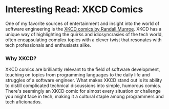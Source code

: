 # Interesting Read: XKCD Comics

One of my favorite sources of entertainment and insight into the world of software engineering is the [XKCD comics by Randall Munroe](https://xkcd.com/). XKCD has a unique way of highlighting the quirks and idiosyncrasies of the tech world, often encapsulating complex topics with a clever twist that resonates with tech professionals and enthusiasts alike.

### Why XKCD?

XKCD comics are brilliantly relevant to the field of software development, touching on topics from programming languages to the daily life and struggles of a software engineer. What makes XKCD stand out is its ability to distill complicated technical discussions into simple, humorous comics. There's seemingly an XKCD comic for almost every situation or challenge you might face in tech, making it a cultural staple among programmers and tech aficionados.